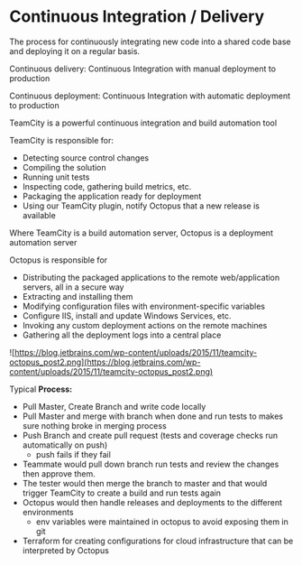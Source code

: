 # Continuous Integration / Delivery

The process for continuously integrating new code into a shared code base and deploying it on a regular basis.

Continuous delivery: Continuous Integration with manual deployment to production

Continuous deployment: Continuous Integration with automatic deployment to production

TeamCity is a powerful continuous integration and build automation tool

TeamCity is responsible for:

- Detecting source control changes
- Compiling the solution
- Running unit tests
- Inspecting code, gathering build metrics, etc.
- Packaging the application ready for deployment
- Using our TeamCity plugin, notify Octopus that a new release is available

Where TeamCity is a build automation server, Octopus is a deployment automation server

Octopus is responsible for

- Distributing the packaged applications to the remote web/application servers, all in a secure way
- Extracting and installing them
- Modifying configuration files with environment-specific variables
- Configure IIS, install and update Windows Services, etc.
- Invoking any custom deployment actions on the remote machines
- Gathering all the deployment logs into a central place

![https://blog.jetbrains.com/wp-content/uploads/2015/11/teamcity-octopus_post2.png](https://blog.jetbrains.com/wp-content/uploads/2015/11/teamcity-octopus_post2.png)

Typical **Process:**

- Pull Master, Create Branch and write code locally
- Pull Master and merge with branch when done and run tests to makes sure nothing broke in merging process
- Push Branch and create pull request (tests and coverage checks run automatically on push)
    - push fails if they fail
- Teammate would pull down branch run tests and review the changes then approve them.
- The tester would then merge the branch to master and that would trigger TeamCity to create a build and run tests again
- Octopus would then handle releases and deployments to the different environments
    - env variables were maintained in octopus to avoid exposing them in git
- Terraform for creating configurations for cloud infrastructure that can be interpreted by Octopus